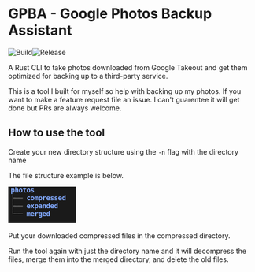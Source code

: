 # GPBA - Google Photos Backup Assistant

![Build](https://github.com/cpitkin/gpba/workflows/Build/badge.svg)![Release](https://github.com/cpitkin/gpba/workflows/Release/badge.svg)

A Rust CLI to take photos downloaded from Google Takeout and get them optimized for backing up to a third-party service.

This is a tool I built for myself so help with backing up my photos. If you want to make a feature request file an issue. I can't guarentee it will get done but PRs are always welcome.

## How to use the tool

Create your new directory structure using the `-n` flag with the directory name

The file structure example is below.

![directory_structure](./images/directory_structure.png)

Put your downloaded compressed files in the compressed directory.

Run the tool again with just the directory name and it will decompress the files, merge them into the merged directory, and delete the old files.
